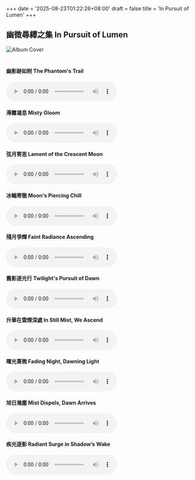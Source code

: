 +++
date = '2025-08-23T01:22:26+08:00'
draft = false
title = 'In Pursuit of Lumen'
+++
## 幽微尋繹之集 In Pursuit of Lumen

<!-- 封面圖 -->
<img src="/media/In-Pursuit-of-Lumen/cover.png" alt="Album Cover" style="max-width:300px; margin-bottom:20px;">

<!-- 音樂列表 -->
#### 幽影跡如附 The Phantom's Trail
<audio controls>
  <source src="/media/In-Pursuit-of-Lumen/1 - 01 - 幽影跡如附 The Phantom's Trail.flac" type="audio/flac">
  Your browser does not support FLAC audio.
</audio>

#### 溽霧凝息 Misty Gloom
<audio controls>
  <source src="/media/In-Pursuit-of-Lumen/1 - 02 - 溽霧凝息 Misty Gloom.flac" type="audio/flac">
  Your browser does not support FLAC audio.
</audio>

#### 弦月寄思 Lament of the Crescent Moon
<audio controls>
  <source src="/media/In-Pursuit-of-Lumen/1 - 03 - 弦月寄思 Lament of the Crescent Moon.flac" type="audio/flac">
  Your browser does not support FLAC audio.
</audio>

#### 冰輪寒徹 Moon's Piercing Chill
<audio controls>
  <source src="/media/In-Pursuit-of-Lumen/1 - 04 - 冰輪寒徹 Moon's Piercing Chill.flac" type="audio/flac">
  Your browser does not support FLAC audio.
</audio>

#### 殘月爭輝 Faint Radiance Ascending
<audio controls>
  <source src="/media/In-Pursuit-of-Lumen/1 - 05 - 殘月爭輝 Faint Radiance Ascending.flac" type="audio/flac">
  Your browser does not support FLAC audio.
</audio>

#### 舊影逐光行 Twilight's Pursuit of Dawn
<audio controls>
  <source src="/media/In-Pursuit-of-Lumen/1 - 06 - 舊影逐光行 Twilight's Pursuit of Dawn.flac" type="audio/flac">
  Your browser does not support FLAC audio.
</audio>

#### 升華在雲煙深處 In Still Mist, We Ascend
<audio controls>
  <source src="/media/In-Pursuit-of-Lumen/1 - 07 - 升華在雲煙深處 In Still Mist, We Ascend.flac" type="audio/flac">
  Your browser does not support FLAC audio.
</audio>

#### 曙光熹微 Fading Night, Dawning Light
<audio controls>
  <source src="/media/In-Pursuit-of-Lumen/1 - 08 - 曙光熹微 Fading Night, Dawning Light.flac" type="audio/flac">
  Your browser does not support FLAC audio.
</audio>

#### 旭日滌塵 Mist Dispels, Dawn Arrives
<audio controls>
  <source src="/media/In-Pursuit-of-Lumen/1 - 09 - 旭日滌塵 Mist Dispels, Dawn Arrives.flac" type="audio/flac">
  Your browser does not support FLAC audio.
</audio>

#### 疾光逐影 Radiant Surge in Shadow’s Wake
<audio controls>
  <source src="/media/In-Pursuit-of-Lumen/1 - 10 - 疾光逐影 Radiant Surge in Shadow’s Wake.flac" type="audio/flac">
  Your browser does not support FLAC audio.
</audio>
